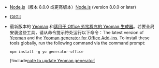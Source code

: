 - <span data-ttu-id="fff96-101">[Node.js](https://nodejs.org)（版本 8.0.0 或更高版本）</span><span class="sxs-lookup"><span data-stu-id="fff96-101">[Node.js](https://nodejs.org) (version 8.0.0 or later)</span></span>

- [<span data-ttu-id="fff96-102">Git</span><span class="sxs-lookup"><span data-stu-id="fff96-102">Git</span></span>](https://git-scm.com/downloads)

- <span data-ttu-id="fff96-103">最新版本的 [Yeoman](https://github.com/yeoman/yo) 和[适用于 Office 外接程序的 Yeoman 生成器](https://github.com/OfficeDev/generator-office)。若要全局安装这些工具，请从命令提示符处运行以下命令：</span><span class="sxs-lookup"><span data-stu-id="fff96-103">The latest version of [Yeoman](https://github.com/yeoman/yo) and the [Yeoman generator for Office Add-ins](https://github.com/OfficeDev/generator-office). To install these tools globally, run the following command via the command prompt:</span></span>

    ```command&nbsp;line
    npm install -g yo generator-office
    ```

    [!include[note to update Yeoman generator](../includes/note-yeoman-generator-update.md)]
